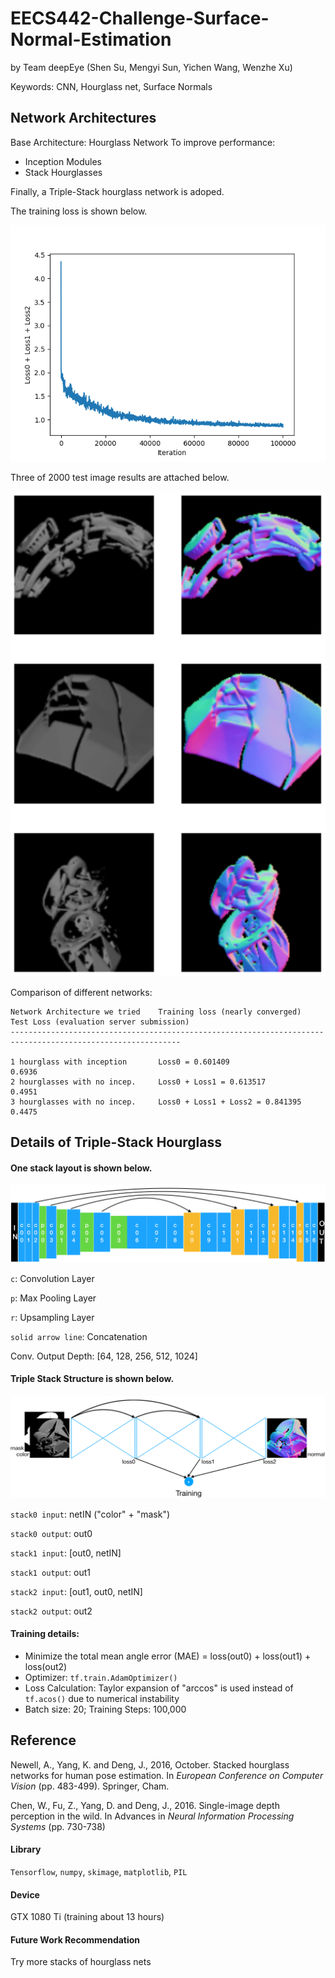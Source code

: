# EECS442-Challenge-Surface-Normal-Estimation

by Team deepEye (Shen Su, Mengyi Sun, Yichen Wang, Wenzhe Xu)

Keywords: CNN, Hourglass net, Surface Normals

## Network Architectures

Base Architecture: Hourglass Network
To improve performance:

* Inception Modules
* Stack Hourglasses

Finally, a Triple-Stack hourglass network is adoped.

The training loss is shown below.

![](./fig/convergence.png)

Three of 2000 test image results are attached below.

![](./fig/three-test-results.png)

Comparison of different networks:

```
Network Architecture we tried    Training loss (nearly converged)    Test Loss (evaluation server submission)
------------------------------------------------------------------------------------------------------------

1 hourglass with inception       Loss0 = 0.601409                    0.6936
2 hourglasses with no incep.     Loss0 + Loss1 = 0.613517            0.4951
3 hourglasses with no incep.     Loss0 + Loss1 + Loss2 = 0.841395    0.4475
```

## Details of Triple-Stack Hourglass
#### One stack layout is shown below.

![](./fig/hourglass_stack_no_incep.png)

`c`: Convolution Layer

`p`: Max Pooling Layer

`r`: Upsampling Layer

`solid arrow line`: Concatenation

Conv. Output Depth: [64, 128, 256, 512, 1024]

#### Triple Stack Structure is shown below.

![](./fig/arch.png)

`stack0 input`: netIN ("color" + "mask")

`stack0 output`: out0

`stack1 input`: [out0, netIN]

`stack1 output`: out1

`stack2 input`: [out1, out0, netIN]

`stack2 output`: out2

#### Training details:
* Minimize the total mean angle error (MAE) = loss(out0) + loss(out1) + loss(out2)
* Optimizer: `tf.train.AdamOptimizer()`
* Loss Calculation: Taylor expansion of "arccos" is used instead of `tf.acos()` due to numerical instability
* Batch size: 20; Training Steps: 100,000

## Reference
Newell, A., Yang, K. and Deng, J., 2016, October. Stacked hourglass networks for human pose estimation. In *European Conference on Computer Vision* (pp. 483-499). Springer, Cham.

Chen, W., Fu, Z., Yang, D. and Deng, J., 2016. Single-image depth perception in the wild. In Advances in *Neural Information Processing Systems* (pp. 730-738)

#### Library
`Tensorflow`, `numpy`, `skimage`, `matplotlib`, `PIL`

#### Device
GTX 1080 Ti (training about 13 hours)

#### Future Work Recommendation
Try more stacks of hourglass nets
